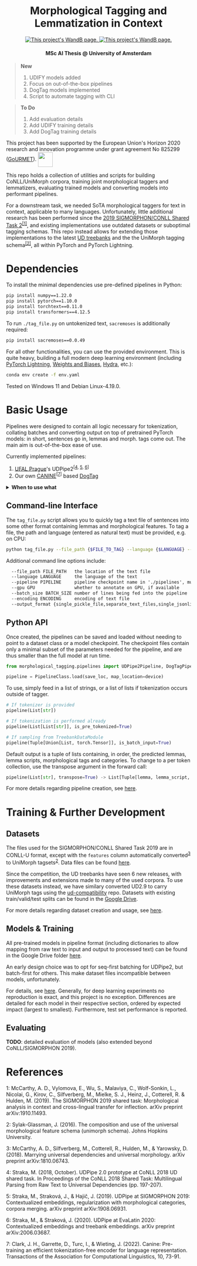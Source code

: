 <h1 align="center">
  Morphological Tagging and Lemmatization in Context
</h1>

<p align="center">
<!--
<a href="https://www.notion.so/MSc-AI-Thesis-9c3ba8027f6b4e3a82f0e391a6db76a9">
    <img
    src="https://img.shields.io/badge/Notion-%23000000.svg?style=for-the-badge&logo=notion&logoColor=white"
    alt="This project's Notion page."
    style="float: center;"
    />
</a>
-->
<a href="https://wandb.ai/verhivo/morph_tag_lemmatize?workspace=user-verhivo">
    <img src="https://img.shields.io/badge/WandB-%23000000.svg?&style=for-the-badge&logo=weightsandbiases&logoColor=#FFBE00"
    alt="This project's WandB page."
    style="float: center;"
    />
</a>
<a href="https://drive.google.com/drive/folders/1O0NZgyjkiuWQ9FuqZpsgFII2j8487Mct?usp=sharing">
    <img src="https://img.shields.io/badge/Drive-%23000000.svg?&style=for-the-badge&logo=googledrive&logoColor=#FFBE00"
    alt="This project's WandB page."
    style="float: center;"
    />
</a>
<h4 align="center">MSc AI Thesis @ University of Amsterdam</h4>
</p>

> **New**
  >1. UDIFY models added
> 2. Focus on out-of-the-box pipelines
> 3. DogTag models implemented
> 4. Script to automate tagging with CLI

> **To Do**
> 1. Add evaluation details
> 2. Add UDIFY training details
> 3. Add DogTag training details

This project has been supported by the European Union's Horizon 2020 research and innovation programme under grant agreement No 825299 ([GoURMET](https://gourmet-project.eu/)). <img src="./misc/figures/eu_flag.jpg" width="40px" style="vertical-align:middle">

This repo holds a collection of utilities and scripts for building CoNLL/UniMorph corpora, training joint morphological taggers and lemmatizers, evaluating trained models and converting models into performant pipelines.

For a downstream task, we needed SoTA morphological taggers for text in context, applicable to many languages. Unfortunately, little additional research has been performed since the [2019 SIGMORPHON/CONLL Shared Task 2](https://sigmorphon.github.io/sharedtasks/2019/task2/)<sup>[[1]](#sharedtask2019)</sup>, and existing implementations use outdated datasets or suboptimal tagging schemas. This repo instead allows for extending those implementations to the latest [UD treebanks](https://universaldependencies.org/#language-) and the the UniMorph tagging schema<sup>[[2]](#unimorphschema)</sup>, all within PyTorch and PyTorch Lightning.

<!--
### Contents

1. **Environment:**
2. **Datasets:**
3. **Models:**
4. **References:** cited papers useful for further reading
-->

# Dependencies

To install the minimal dependencies use pre-defined pipelines in Python:

```bash
pip install numpy==1.22.0
pip install pytorch==1.10.0
pip install torchtext==0.11.0
pip install transformers==4.12.5
```

To run `./tag_file.py` on untokenized text, `sacremoses` is additionally required:

```bash
pip install sacremoses==0.0.49
```

For all other functionalities, you can use the provided environment. This is quite heavy, building a full modern deep learning environment (including [PyTorch Lightning](https://pytorch-lightning.readthedocs.io/en/latest/), [Weights and Biases](https://docs.wandb.ai/ref/python), [Hydra](https://hydra.cc/docs/intro/), etc.):

```bash
conda env create -f env.yaml
```

Tested on Windows 11 and Debian Linux-4.19.0.

# Basic Usage

Pipelines were designed to contain all logic necessary for tokenization, collating batches and converting output on top of pretrained PyTorch models: in short, sentences go in, lemmas and morph. tags come out. The main aim is out-of-the-box ease of use.

Currently implemented pipelines:

1. [UFAL Prague](https://github.com/ufal/udpipe/tree/udpipe-2)'s UDPipe2<sup>[[4](#udpipe2conll), [5](#UDPipe2SIGMORPHON), [6](#UDPipe2EvaLatin)]</sup>
2. Our own [CANINE](https://huggingface.co/google/canine-s)<sup>[[7](#canine)]</sup> based [DogTag](?)

<details>
<summary><b>When to use what</b></summary>
<p>
Currently, both UDPipe2 and DogTag perform roughly the same. UDPipe2 is a better morphological tagger for higher resource languages and DogTag seems to be better at both lemmatizing and tagging for low resource languages (Finnish, Turkish). Since the difference is more pronounced for the latter, and a bit of vanity, DogTag should be the default.

In case memory or speed constraints are in place:

1. **Memory**: UDPipe requires loading in both word and contextual (i.e. a BERT variant) embeddings. These dominate memory used. DogTag requires only loading in a smaller transformer, CANINE. For both file and RAM usage, DogTag is significantly slimmer (~1.5 GB).
2. **Inference Speed**: CANINE operates at the character level, resulting in far larger input strings. As such, it is quite a bit faster at equal batch sizes than DogTag.
3. **Training Speed**: UDPipe requires finetuning a relatively small number of parameters on top of a lot of pre-trained modules. Training is *much* faster than other implemented models.

</p>
</details>

## Command-line Interface

The `tag_file.py` script allows you to quickly tag a text file of sentences into some other format containing lemmas and morphological features. To tag a file, the path and language (entered as natural text) must be provided, e.g. on CPU:

```bash
python tag_file.py --file_path {$FILE_TO_TAG} --language {$LANGUAGE} --gpu 0
```

Additional command line options include:
```txt
  --file_path FILE_PATH   the location of the text file
  --language LANGUAGE     the language of the text
  --pipeline PIPELINE     pipeline checkpoint name in './pipelines', must contain architecture
  --gpu GPU               whether to annotate on GPU, if available
  --batch_size BATCH_SIZE number of lines being fed into the pipeline
  --encoding ENCODING     encoding of text file
  --output_format {single_pickle_file,separate_text_files,single_jsonlines_file} [{single_pickle_file,separate_text_files,single_jsonlines_file} ...] output format
```

## Python API

Once created, the pipelines can be saved and loaded without needing to point to a dataset class or a model checkpoint. The checkpoint files contain only a minimal subset of the parameters needed for the pipeline, and are thus smaller than the full model at run time.

```python
from morphological_tagging.pipelines import UDPipe2Pipeline, DogTagPipeline

pipeline = PipelineClass.load(save_loc, map_location=device)
```

To use, simply feed in a list of strings, or a list of lists if tokenization occurs outside of tagger.

```python
# If tokenizer is provided
pipeline(List[str])

# If tokenization is performed already
pipeline(List[List[str]], is_pre_tokenized=True)

# If sampling from TreebankDataModule
pipeline(Tuple[Union[List, torch.Tensor]], is_batch_input=True)
```

Default output is a tuple of lists containing, in order, the predicted lemmas, lemma scripts, morphological tags and categories. To change to a per token collection, use the transpose argument in the forward call:

```python
pipeline(List[str], transpose=True) -> List[Tuple[lemma, lemma_script, morph_tags, morph_cats], ...]
```

For more details regarding pipeline creation, see [here](./morphological_tagging/README.md).

# Training & Further Development
## Datasets

The files used for the SIGMORPHON/CONLL Shared Task 2019 are in CONLL-U format, except with the `features` column automatically converted<sup>[3](#udconversion)</sup> to UniMorph tagsets<sup>[2](#unimorphschema)</sup>. Data files can be found [here](https://github.com/sigmorphon/2019).

Since the competition, the UD treebanks have seen 6 new releases, with improvements and extensions made to many of the used corpora. To use these datasets instead, we have similary converted UD2.9 to carry UniMorph tags using the [ud-compatibility](https://github.com/unimorph/ud-compatibility) repo. Datasets with existing train/valid/test splits can be found in the [Google Drive](https://drive.google.com/file/d/1lSYGYB-4b5dztlg1iilccctI1KAxVV_e/view?usp=sharing).

For more details regarding dataset creation and usage, see [here](./morphological_tagging/README.md).

## Models & Training

All pre-trained models in pipeline format (including dictionaries to allow mapping from raw text to input and output to processed text) can be found in the Google Drive folder [here](https://drive.google.com/drive/u/0/folders/1O0NZgyjkiuWQ9FuqZpsgFII2j8487Mct).

An early design choice was to opt for seq-first batching for UDPipe2, but batch-first for others. This make dataset files incompatible between models, unfortunately.

For details, see [here](./morphological_tagging/README.md). Generally, for deep learning experiments no reproduction is exact, and this project is no exception. Differences are detailed for each model in their respective section, ordered by expected impact (largest to smallest). Furthermore, test set performance is reported.

## Evaluating

**TODO**: detailed evaluation of models (also extended beyond CoNLL/SIGMORPHON 2019).
<!--
To evaluate a trained model on a pre-defined dataset stored in `./data/corpora`, run

```bash
python -u evaluate_tagger.py ++model_name=UDPipe2 ++dataset_name={$LANGUAGE}_{$TREEBANKNAME} hydra/job_logging=disabled hydra/hydra_logging=disabled
```

It will automatically search for the most recent version of UDPipe2 model available.

The eval files will be stored in `./eval`. These can be read and analyzed in the [evaluation notebook](./evaluation.ipynb)
-->
# References

<a name="sharedtask2019">1</a>: McCarthy, A. D., Vylomova, E., Wu, S., Malaviya, C., Wolf-Sonkin, L., Nicolai, G., Kirov, C., Silfverberg, M., Mielke, S. J., Heinz, J., Cotterell, R. & Hulden, M. (2019). The SIGMORPHON 2019 shared task: Morphological analysis in context and cross-lingual transfer for inflection. arXiv preprint arXiv:1910.11493.

<a name="unimorphschema">2</a>: Sylak-Glassman, J. (2016). The composition and use of the universal morphological feature schema (unimorph schema). Johns Hopkins University.

<a name="udconversion">3</a>: McCarthy, A. D., Silfverberg, M., Cotterell, R., Hulden, M., & Yarowsky, D. (2018). Marrying universal dependencies and universal morphology. arXiv preprint arXiv:1810.06743.

<a name="udpipe2conll">4</a>: Straka, M. (2018, October). UDPipe 2.0 prototype at CoNLL 2018 UD shared task. In Proceedings of the CoNLL 2018 Shared Task: Multilingual Parsing from Raw Text to Universal Dependencies (pp. 197-207).

<a name="UDPipe2SIGMORPHON">5</a>: Straka, M., Straková, J., & Hajič, J. (2019). UDPipe at SIGMORPHON 2019: Contextualized embeddings, regularization with morphological categories, corpora merging. arXiv preprint arXiv:1908.06931.

<a name="UDPipe2EvaLatin">6</a>: Straka, M., & Straková, J. (2020). UDPipe at EvaLatin 2020: Contextualized embeddings and treebank embeddings. arXiv preprint arXiv:2006.03687.

<a name="canine">7</a>: Clark, J. H., Garrette, D., Turc, I., & Wieting, J. (2022). Canine: Pre-training an efficient tokenization-free encoder for language representation. Transactions of the Association for Computational Linguistics, 10, 73-91.
